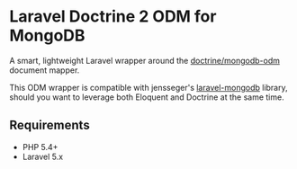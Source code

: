 # Laravel Doctrine 2 ODM for MongoDB

A smart, lightweight Laravel wrapper around the [doctrine/mongodb-odm](https://github.com/doctrine/mongodb-odm) document mapper.

This ODM wrapper is compatible with jensseger's [laravel-mongodb](https://github.com/jenssegers/laravel-mongodb) library, should you want to leverage both Eloquent and Doctrine at the same time. 
 
## Requirements
- PHP 5.4+
- Laravel 5.x